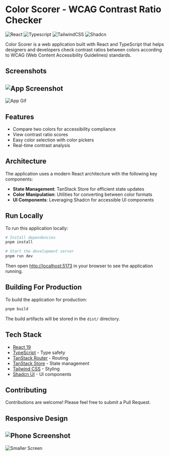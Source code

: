 # Color Scorer - WCAG Contrast Ratio Checker
![React](https://img.shields.io/badge/React-20232A?style=for-the-badge&logo=react&logoColor=61DAFB) ![Typescript](https://img.shields.io/badge/TypeScript-007ACC?style=for-the-badge&logo=typescript&logoColor=white) ![TailwindCSS](https://img.shields.io/badge/Tailwind_CSS-38B2AC?style=for-the-badge&logo=tailwind-css&logoColor=white) ![Shadcn](https://img.shields.io/badge/shadcn%2Fui-000000?style=for-the-badge&logo=shadcnui&logoColor=white)


Color Scorer is a web application built with React and TypeScript that helps designers and developers check contrast ratios between colors according to WCAG (Web Content Accessibility Guidelines) standards.

## Screenshots

![App Screenshot](https://i.imgur.com/LE5rWun.png)
---
![App Gif](https://i.imgur.com/wOWBoVH.gif)


## Features

- Compare two colors for accessibility compliance
- View contrast ratio scores
- Easy color selection with color pickers
- Real-time contrast analysis

## Architecture

The application uses a modern React architecture with the following key components:

- **State Management**: TanStack Store for efficient state updates
- **Color Manipulation**: Utilities for converting between color formats
- **UI Components**: Leveraging Shadcn for accessible UI components
## Run Locally

To run this application locally:

```bash
# Install dependencies
pnpm install

# Start the development server
pnpm run dev
```

Then open [http://localhost:5173](http://localhost:3001) in your browser to see the application running.

## Building For Production

To build the application for production:

```bash
pnpm build
```

The build artifacts will be stored in the `dist/` directory.
## Tech Stack

- [React 19](https://react.dev/)
- [TypeScript](https://www.typescriptlang.org/) - Type safety
- [TanStack Router](https://tanstack.com/router) - Routing
- [TanStack Store](https://tanstack.com/store) - State management
- [Tailwind CSS](https://tailwindcss.com/) - Styling
- [Shadcn UI](https://ui.shadcn.com/) - UI components

## Contributing

Contributions are welcome! Please feel free to submit a Pull Request.
## Responsive Design

![Phone Screenshot](https://i.imgur.com/Imi3rIN.png)
---
![Smaller Screen](https://i.imgur.com/CTEFXIx.png)

